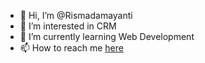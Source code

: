 - 👋 Hi, I’m @Rismadamayanti
- 👀 I’m interested in CRM
- 🌱 I’m currently learning Web Development
- 📫 How to reach me <a href="instagram.com/rismadamayanti_">here</a>

<!---
Rismadamayanti/Rismadamayanti is a ✨ special ✨ repository because its `README.md` (this file) appears on your GitHub profile.
You can click the Preview link to take a look at your changes.
--->
